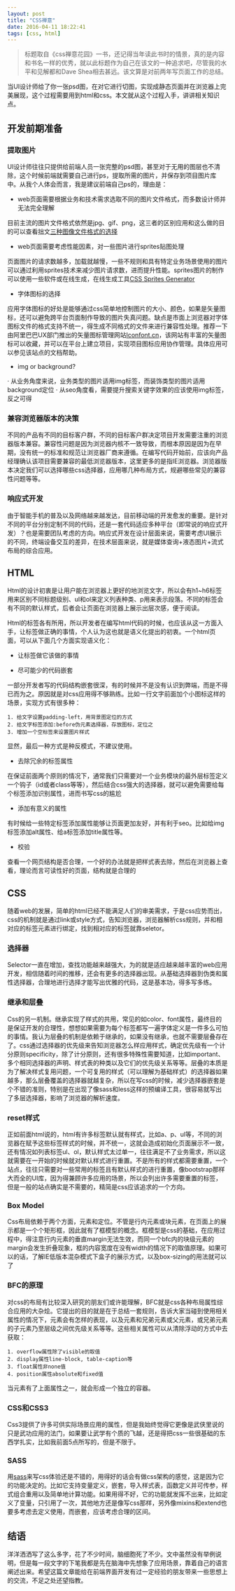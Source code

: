 ```yaml
---
layout: post
title: "CSS禅意"
date: 2016-04-11 18:22:41
tags: [css, html]
---
```



>  标题取自《css禅意花园》一书，还记得当年读此书时的情景，真的是内容和书名一样的优秀，就以此标题作为自己在该文的一种追求吧，尽管我的水平和见解都和Dave Shea相去甚远。该文算是对前两年写页面工作的总结。

  当UI设计师给了你一张psd图，在对它进行切图，实现成静态页面并在浏览器上完美展现，这个过程需要用到html和css。本文就从这个过程入手，讲讲相关知识点。

## 开发前期准备

### 提取图片

UI设计师往往只提供给前端人员一张完整的psd图，甚至对于无用的图层也不清除，这个时候前端就需要自己进行ps，提取所需的图片，并保存到项目图片库中。从我个人体会而言，我是建议前端自己ps的，理由是：

- web页面需要根据业务和技术需求选取不同的图片文件格式，而多数设计师并无法完全理解

目前主流的图片文件格式依然是jpg、gif、png，这三者的区别应用和这么做的目的可以查看拙文[三种图像文件格式的选择](http://www.cnblogs.com/balaixianren/archive/2011/08/09/2123321.html)

- web页面需要考虑性能因素，对一些图片进行sprites贴图处理

页面图片的请求数越多，加载就越慢，一些不规则和具有特定业务场景使用的图片可以通过利用sprites技术来减少图片请求数，进而提升性能。sprites图片的制作可以使用一些软件或在线生成，在线生成工具[CSS Sprites Generator](http://csssprites.com/)

- 字体图标的选择

应用字体图标的好处是能够通过css简单地控制图片的大小、颜色，如果是矢量图标，还可以避免跨平台页面制作导致的图片失真问题。缺点是市面上浏览器对字体图标文件的格式支持不统一，得生成不同格式的文件来进行兼容性处理。推荐一下由阿里巴巴UX部门推出的矢量图标管理网站[Iconfont.cn](http://iconfont.cn/)，该网站有丰富的矢量图标可以收藏，并可以在平台上建立项目，实现项目图标应用协作管理。具体应用可以参见该站点的文档帮助。

- img or background?

· 从业务角度来说，业务类型的图片适用img标签，而装饰类型的图片适用background定位
· 从seo角度看，需要提升搜索关键字效果的应该使用img标签，反之可得
### 兼容浏览器版本的决策

不同的产品有不同的目标客户群，不同的目标客户群决定项目开发需要注重的浏览器版本兼容。兼容性问题是因为浏览器内核不一致导致，而根本原因是因为在早期，没有统一的标准和规范让浏览器厂商来遵循。在编写代码开始前，应该向产品经理确认该项目需要兼容的最低浏览器版本，这里更多的是指IE浏览器。浏览器版本决定我们可以选择哪些css选择器，应用哪几种布局方式，规避哪些常见的兼容性问题等等。
### 响应式开发

由于智能手机的普及以及网络越来越发达，目前移动端的开发愈发的重要。是针对不同的平台分别定制不同的代码，还是一套代码适应多种平台（即常说的响应式开发）？也是需要团队考虑的方向。响应式开发在设计层面来说，需要考虑UI展示的不同，终端设备交互的差异，在技术层面来说，就是媒体查询+液态图片+流式布局的综合应用。

## HTML

Html的设计初衷是让用户能在浏览器上更好的地浏览文字，所以会有h1~h6标签用来区别不同标题级别、ul和ol来定义列表种类、p用来表示段落。不同的标签会有不同的默认样式，后者会让页面在浏览器上展示出层次感，便于阅读。

Html的标签各有所用，所以开发者在编写html代码的时候，也应该从这一方面入手，让标签做正确的事情，个人认为这也就是语义化提出的初衷。一个html页面，可以从下面几个方面实现语义化：

- 让标签做它该做的事情

- 尽可能少的代码嵌套

一部分开发者写的代码结构嵌套很深，有的时候并不是没有认识到弊端，而是不得已而为之。原因就是对css应用得不够熟练。比如一行文字前面加个小图标这样的场景，实现方式有很多种：

    1. 给文字设置padding-left，用背景图定位的方式
    2. 给文字标签添加:before伪元素选择器，存放图标，定位之
    3. 增加一个空标签来设置图片样式

显然，最后一种方式是种反模式，不建议使用。

- 去除冗余的标签属性

在保证前面两个原则的情况下，通常我们只需要对一个业务模块的最外层标签定义一个钩子（id或者class等等），然后结合css强大的选择器，就可以避免需要给每个标签添加识别属性，进而书写css的尴尬

- 添加有意义的属性

有时候给一些特定标签添加属性能够让页面更加友好，并有利于seo。比如给img标签添加alt属性、给a标签添加title属性等。

- 校验

查看一个网页结构是否合理，一个好的办法就是把样式表去除，然后在浏览器上查看，理论而言可读性好的页面，结构就是合理的

## CSS

随着web的发展，简单的html已经不能满足人们的审美需求，于是css应势而出，css的机制就是通过link或style方式，告知浏览器，浏览器解析css规则，并和相对应的标签元素进行绑定，找到相对应的标签就靠seletor。

### 选择器    
Selector一直在增加，查找功能越来越强大，为的就是适应越来越丰富的web应用开发，相信随着时间的推移，还会有更多的选择器出现。从基础选择器到伪类和属性选择器，合理地进行选择才能写出优雅的代码，这是基本功，得多写多练。

### 继承和层叠
Css的另一机制。继承实现了样式的共用，常见的如color、font属性，最终目的是保证开发的合理性，想想如果需要为每个标签都写一遍字体定义是一件多么可怕的事情。我认为层叠的机制是依赖于继承的，如果没有继承，也就不需要层叠存在了。css通过选择器的优先级来告知浏览器怎么样应用样式，确定优先级有一个计分原则specificity，除了计分原则，还有很多特殊性需要知道，比如important、多个相同选择器的声明、样式表的种类以及它们的优先级关系等等。层叠的本质是为了解决样式复用问题，一个可复用的样式（可以理解为基础样式）的选择器如果越多，那么层叠覆盖的选择器就越复杂，所以在写css的时候，减少选择器嵌套是个不错的准则，特别是在出现了像sass和less这样的预编译工具，很容易就写出了多层选择器，影响了浏览器的解析速度。

### reset样式
正如前面html说的，html有许多标签默认就有样式，比如a、p、ul等，不同的浏览器在赋予这些标签样式的时候，并不统一，这就会造成初始化页面展示不一致，还有情况如列表标签ul、ol，默认样式太过单一，往往满足不了业务需求，所以这就需要在一开始的时候就对默认样式进行重置。不是所有的样式都需要重置，一个站点，往往只需要对一些常用的标签且有默认样式的进行重置，像bootstrap那样大而全的UI库，因为得兼顾许多应用的场景，所以会列出许多需要重置的标签，但是一般的站点确实是不需要的，精简是css应该追求的一个方向。

### Box Model
Css布局依赖于两个方面，元素和定位。不管是行内元素或块元素，在页面上的展示都是一个个矩形框，因此就有了框模型的概念。框模型是css的基础，在应用过程中，得注意行内元素的垂直margin无法生效，而同一个bfc内的块级元素的margin会发生折叠现象，框的内容宽度在没有width的情况下的取值原理。如果可以的话，了解IE低版本混杂模式下盒子的展示方式，以及box-sizing的用法就可以了

### BFC的原理
对css的布局有比较深入研究的朋友们或许能理解，BFC就是css各种布局属性综合应用的大杂烩。它提出的目的就是在于总结一套规则，告诉大家当碰到使用相关属性的情况下，元素会有怎样的表现，以及元素和兄弟元素或父元素，或兄弟元素的子元素乃至层级之间优先级关系等等。这些相关属性可以从清除浮动的方式中去获取：

    1. overflow属性除了visible的取值
    2. display属性line-block, table-caption等
    3. float属性非none值
    4. position属性absolute和fixed值

当元素有了上面属性之一，就会形成一个独立的容器。

### CSS和CSS3
Css3提供了许多可供实际场景应用的属性，但是我始终觉得它更像是武侠里说的只是武功应用的法门，如果要让武学有个质的飞越，还是得把css一些很基础的东西学扎实，比如我前面5点所写的，但是不限于。

### SASS
用[sass](http://sass-lang.com/)来写css体验还是不错的，用得好的话会有做css架构的感觉，这是因为它的功能决定的。比如它支持变量定义，嵌套，导入样式表，函数定义并可传参，样式组合重用以及简单地计算功能。如果用得不好，它的功能就发挥不出来，比如定义了变量，只引用了一次，其他地方还是像写css那样，另外像mixins和extend也要多考虑去定义使用，而嵌套，应该考虑合理的区间。

## 结语  

洋洋洒洒写了这么多字，花了不少时间，脑细胞死了不少。文中虽然没有举例说明，但是每一段文字的下笔我都是先在脑海中先想象了应用场景，靠着自己的语言阐述出来。希望这篇文章能给在前端界面开发有过一定经验的朋友带来一些思想上的交流，不足之处还望指教。
